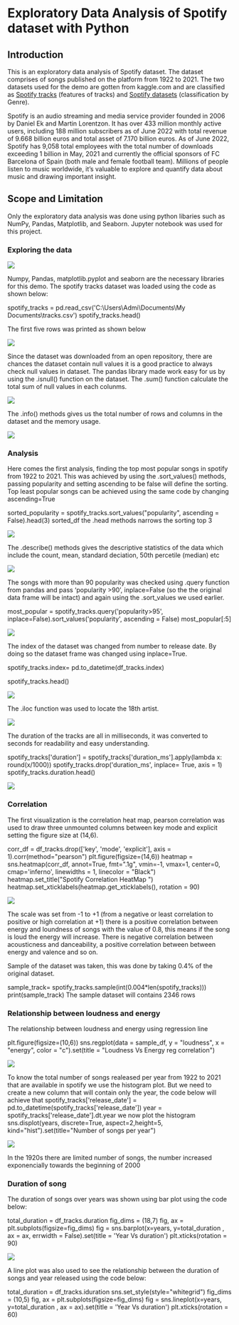 # Exploratory Data Analysis of Spotify dataset with Python

## Introduction
This is an exploratory data analysis of Spotify dataset. The dataset comprises of songs published on the platform from 1922 to 2021. The two datasets used for the demo are gotten from kaggle.com and are classified as [Spotify tracks](https://www.kaggle.com/datasets/zaheenhamidani/ultimate-spotify-tracks-db) (features of tracks) and [Soptify datasets](https://www.kaggle.com/datasets/lehaknarnauli/spotify-datasets) (classification by Genre).

Spotify is an audio streaming and media service provider founded in 2006 by Daniel Ek and Martin Lorentzon. It has over 433 million monthly active users, including 188 million subscribers as of June 2022 with total revenue of 9.668 billion euros and total asset of 7.170 billion euros. As of June 2022, Spotify has 9,058 total employees with the total number of downloads exceeding 1 billion in May, 2021 and currently the official sponsors of FC Barcelona of Spain (both male and female football team). Millions of people listen to music worldwide, it’s valuable to explore and quantify data about music and drawing important insight.

## Scope and Limitation

Only the exploratory data analysis was done using python libaries such as NumPy, Pandas, Matplotlib, and Seaborn. Jupyter notebook was used for this project.

### Exploring the data

![](Spotify_dataset.JPG)

Numpy, Pandas, matplotlib.pyplot and seaborn are the necessary libraries for this demo. The spotify tracks dataset was loaded using the code as shown below:

spotify_tracks = pd.read_csv('C:\\Users\\Admi\\Documents\\My Documents\\tracks.csv')
spotify_tracks.head()

The first five rows was printed as shown below

![](Head.JPG)

Since the dataset was downloaded from an open repository, there are chances the dataset contain null values it is a good practice to always check null values in dataset. The pandas library made work easy for us by using the .isnull() function on the dataset. The .sum() function calculate the total sum of null values in each colunms.

![](isnull.JPG)

The .info() methods gives us the total number of rows and columns in the dataset and the memory usage.

![](info.JPG)

### Analysis

Here comes the first analysis, finding the top most popular songs in spotify from 1922 to 2021. This was achieved by using the .sort_values() methods, passing popularity and setting ascending to be false will define the sorting. Top least popular songs can be achieved using the same code by changing ascending=True

sorted_popularity = spotify_tracks.sort_values("popularity", ascending = False).head(3)
sorted_df
the .head methods narrows the sorting top 3

![](popularity.JPG)

The .describe() methods gives the descriptive statistics of the data which include the count, mean, standard deciation, 50th percetile (median) etc

![](describe.JPG)

The songs with more than 90 popularity was checked using .query function from pandas and pass ‘popularity >90’, inplace=False (so the the original data frame will be intact) and again using the .sort_values we used earlier.

most_popular = spotify_tracks.query('popularity>95', inplace=False).sort_values('popularity', ascending = False) 
most_popular[:5]

![](most_popular.JPG)

The index of the dataset was changed from number to release date. By doing so the dataset frame was changed using inplace=True.

spotify_tracks.index= pd.to_datetime(df_tracks.index)

spotify_tracks.head()

![](idex.JPG)

The .iloc function was used to locate the 18th artist.

![](name_and_popularity.JPG)


The duration of the tracks are all in milliseconds, it was converted to seconds for readability and easy understanding.

spotify_tracks['duration'] = spotify_tracks['duration_ms'].apply(lambda x: round(x/1000))
spotify_tracks.drop('duration_ms', inplace= True, axis = 1)
spotify_tracks.duration.head()

![](ms_to_s.JPG)


### Correlation

The first visualization is the correlation heat map, pearson correlation was used to draw three unmounted columns between key mode and explicit setting the figure size at (14,6).

corr_df = df_tracks.drop(['key', 'mode', 'explicit'], axis = 1).corr(method="pearson")
plt.figure(figsize=(14,6))
heatmap = sns.heatmap(corr_df, annot=True, fmt=".1g", vmin=-1, vmax=1, center=0, cmap='inferno', linewidths = 1, linecolor = "Black")
heatmap.set_title("Spotify Correlation HeatMap ")
heatmap.set_xticklabels(heatmap.get_xticklabels(), rotation = 90)

![](correlation.JPG)

The scale was set from -1 to +1 (from a negative or least correlation to positive or high correlation at +1) there is a positive correlation between energy and loundness of songs with the value of 0.8, this means if the song is loud the energy will increase. There is negative correlation between acousticness and danceability, a positive correlation between between energy and valence and so on.

Sample of the dataset was taken, this was done by taking 0.4% of the original dataset.

sample_track= spotify_tracks.sample(int(0.004*len(spotify_tracks)))
print(sample_track)
The sample dataset will contains 2346 rows

### Relationship between loudness and energy
The relationship between loudness and energy using regression line

plt.figure(figsize=(10,6))
sns.regplot(data = sample_df, y = "loudness", x = "energy", color = "c").set(title = "Loudness Vs Energy reg correlation")

![](Loudness_vs_Energy.jpg)

To know the total number of songs realeased per year from 1922 to 2021 that are available in spotify we use the histogram plot. But we need to create a new column that will contain only the year, the code below will achieve that
spotify_tracks['release_date'] = pd.to_datetime(spotify_tracks['release_date'])
year = spotify_tracks['release_date'].dt.year
we now plot the histogram 
sns.displot(years, discrete=True, aspect=2,height=5, kind="hist").set(title="Number of songs per year")

![](Histogram.JPG)

In the 1920s there are limited number of songs, the number increased exponencially towards the beginning of 2000

### Duration of song
The duration of songs over years was shown using bar plot using the code below:

total_duration = df_tracks.duration
fig_dims = (18,7)
fig, ax = plt.subplots(figsize=fig_dims)
fig = sns.barplot(x=years, y=total_duration , ax = ax, errwidth = False).set(title = 'Year Vs duration')
plt.xticks(rotation = 90)

![](duration.JPG)

A line plot was also used to see the relationship between the duration of songs and year released using the code below:

total_duration = df_tracks.iduration
sns.set_style(style="whitegrid")
fig_dims = (10,5)
fig, ax = plt.subplots(figsize=fig_dims)
fig = sns.lineplot(x=years, y=total_duration , ax = ax).set(title = 'Year Vs duration')
plt.xticks(rotation = 60)


